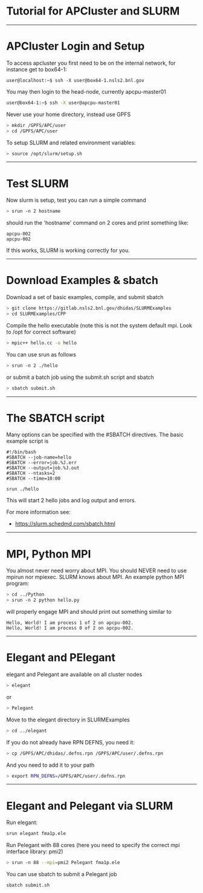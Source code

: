 # Tutorial for APCluster and SLURM

---

# APCluster Login and Setup

To access apcluster you first need to be on the internal network, for instance get to box64-1:
```
user@localhost:~$ ssh -X user@box64-1.nsls2.bnl.gov
```
You may then login to the head-node, currently apcpu-master01
```bash
user@box64-1:~$ ssh -X user@apcpu-master01
```

Never use your home directory, instead use GPFS
```bash
> mkdir /GPFS/APC/user
> cd /GPFS/APC/user
```

To setup SLURM and related environment variables:
```bash
> source /opt/slurm/setup.sh
```


---

# Test SLURM
Now slurm is setup, test you can run a simple command
```bash
> srun -n 2 hostname
```
should run the 'hostname' command on 2 cores and print something like:
```text
apcpu-002
apcpu-002
```
If this works, SLURM is working correctly for you.


---

# Download Examples & sbatch
Download a set of basic examples, compile, and submit sbatch
```bash
> git clone https://gitlab.nsls2.bnl.gov/dhidas/SLURMExamples
> cd SLURMExamples/CPP
```
Compile the hello executable (note this is not the system default mpi.  Look to /opt for correct software)
```bash
> mpic++ hello.cc -o hello
```
You can use srun as follows
```bash
> srun -n 2 ./hello
```
or submit a batch job using the submit.sh script and sbatch
```bash
> sbatch submit.sh
```

---

# The SBATCH script
Many options can be specified with the #SBATCH directives.  The basic example script is
```text
#!/bin/bash
#SBATCH --job-name=hello
#SBATCH --error=job.%J.err
#SBATCH --output=job.%J.out
#SBATCH --ntasks=2
#SBATCH --time=10:00

srun ./hello
```
This will start 2 hello jobs and log output and errors.

For more information see:
- https://slurm.schedmd.com/sbatch.html

---

# MPI, Python MPI
You almost never need worry about MPI.  You should NEVER need to use mpirun nor mpiexec.  SLURM knows about MPI.  An example python MPI program:
```bash
> cd ../Python
> srun -n 2 python hello.py
```
will properly engage MPI and should print out something similar to
```text
Hello, World! I am process 1 of 2 on apcpu-002.
Hello, World! I am process 0 of 2 on apcpu-002.
```

---

# Elegant and PElegant
elegant and Pelegant are available on all cluster nodes
```bash
> elegant
```
or
```bash
> Pelegant
```
Move to the elegant directory in SLURMExamples
```bash
> cd ../elegant
```
If you do not already have RPN DEFNS, you need it:
```bash
> cp /GPFS/APC/dhidas/.defns.rpn /GPFS/APC/user/.defns.rpn
```
And you need to add it to your path
```bash
> export RPN_DEFNS=/GPFS/APC/user/.defns.rpn
```

---

# Elegant and Pelegant via SLURM
Run elegant:
```bash
srun elegant fma1p.ele
```
Run Pelegant with 88 cores (here you need to specify the correct mpi interface library: pmi2)
```bash
> srun -n 88 --mpi=pmi2 Pelegant fma1p.ele
```
You can use sbatch to submit a Pelegant job
```bash
sbatch submit.sh
```
